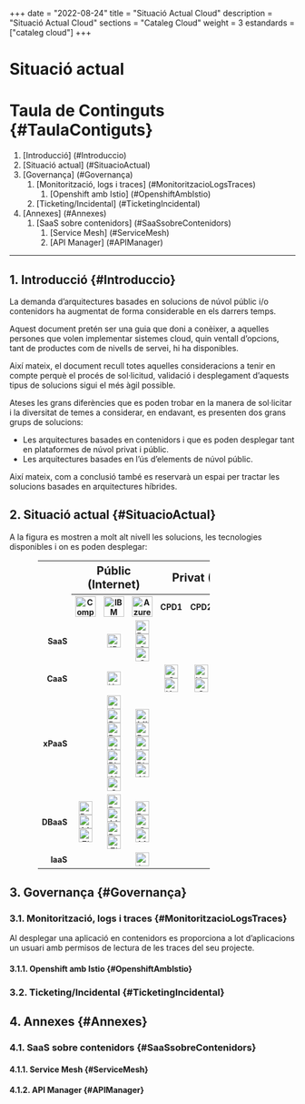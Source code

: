 +++
date        = "2022-08-24"
title       = "Situació Actual Cloud"
description = "Situació Actual Cloud"
sections    = "Cataleg Cloud"
weight	    = 3
estandards =  ["cataleg cloud"]
+++

# Situació actual
<link rel="stylesheet" type="text/css" href="https://cdn.datatables.net/1.10.18/css/jquery.dataTables.min.css">
<link rel="stylesheet" type="text/css" href="https://cdn.datatables.net/responsive/2.2.2/css/responsive.dataTables.min.css">
<link rel="stylesheet" type="text/css" href="https://canigo.ctti.gencat.cat/drafts/catalegCloud/tableStyle.css">
<script type="text/javascript" language="javascript" src="https://code.jquery.com/jquery-3.3.1.js"></script>
<script type="text/javascript" language="javascript" src="https://cdn.datatables.net/1.10.18/js/jquery.dataTables.min.js"></script>
<script type="text/javascript" language="javascript" src="https://cdn.datatables.net/responsive/2.2.2/js/dataTables.responsive.min.js"></script>
<!--<script type="text/javascript" language="javascript" src="catalegCloud.js"></script>-->

# **Taula de Continguts** {#TaulaContiguts}

1. [Introducció] (#Introduccio)
2. [Situació actual] (#SituacioActual)
3. [Governança] (#Governança)
    1. [Monitorització, logs i traces] (#MonitoritzacioLogsTraces)
        1. [Openshift amb Istio] (#OpenshiftAmbIstio)
    2. [Ticketing/Incidental] (#TicketingIncidental)
4. [Annexes] (#Annexes)
    1. [SaaS sobre contenidors] (#SaaSsobreContenidors)
        1. [Service Mesh] (#ServiceMesh)
        2. [API Manager] (#APIManager)

---

## **1. Introducció** {#Introduccio}

La demanda d’arquitectures basades en solucions de núvol públic i/o contenidors ha augmentat de forma considerable en els darrers temps.

Aquest document pretén ser una guia que doni a conèixer, a aquelles persones que volen implementar sistemes cloud, quin ventall d’opcions, tant de productes com de nivells de servei, hi ha disponibles.

Així mateix, el document recull totes aquelles consideracions a tenir en compte perquè el procés de sol·licitud, validació i desplegament d’aquests tipus de solucions sigui el més àgil possible.

Ateses les grans diferències que es poden trobar en la manera de sol·licitar i la diversitat de temes a considerar, en endavant, es presenten dos grans grups de solucions:
- Les arquitectures basades en contenidors i que es poden desplegar tant en plataformes de núvol privat i públic.
- Les arquitectures basades en l’ús d’elements de núvol públic.

Així mateix, com a conclusió també es reservarà un espai per tractar les solucions basades en arquitectures híbrides.

## **2. Situació actual** {#SituacioActual}

A la figura es mostren a molt alt nivell les solucions, les tecnologies disponibles i on es poden desplegar:
<table cellpadding="7" cellspacing="1" style="padding-left:50px;border-collapse:collapse;width:70%;">
    <tr>
        <th style="border-style: none;"></th>
        <th colspan="3" style="font-size: 20px;"><div align="center"><strong>Públic (Internet)</strong></div></th>
        <th colspan="4" style="font-size: 20px;"><div align="center"><strong>Privat (Intranet)</strong></div></th>
    </tr>
    <tr>
        <th width="9%" style="border-style: none;"></th>
        <th width="13%" style="font-size: 14px;"><div align="center"><img src="../../catalegCloud/compose.png" height="36" alt="Compose"></div></th>
        <th width="13%" style="font-size: 14px;"><div align="center"><img src="../../catalegCloud/ibmcloud.png" height="36" alt="IBM Cloud"></div></th>
        <th width="13%" style="font-size: 14px;"><div align="center"><img src="../../catalegCloud/azure.png" height="36" alt="Azure"></div></th>
        <th width="13%" style="font-size: 14px;"><div align="center">CPD1</div></th>
        <th width="13%" style="font-size: 14px;"><div align="center">CPD2</div></th>
        <th width="13%" style="font-size: 14px;"><div align="center">CPD3</div></th>
        <th width="13%" style="font-size: 14px;"><div align="center">CPD4</div></th>
    </tr>
    <tr>
        <th align="right" style="border-style: none;font-size: 14px;text-align: right;"><strong>SaaS</th>
        <td align="center"></td>
        <td align="center"><img src="../../catalegCloud/apiconnect.png" height="24" alt="IBM Apiconnect"></td>
        <td align="center"><img src="../../catalegCloud/powerapps.png" height="24" alt="PowerApps"> <img src="../../catalegCloud/dynamics365.png" height="24" alt="Swarm"> <img src="../../catalegCloud/cdn.png" height="24" alt="CDN"></td>
        <td align="center"></td>
        <td align="center"></td>
        <td align="center"></td>
        <td align="center"></td>
    </tr>
    <tr>
        <th align="right" style="border-style: none;font-size: 14px;text-align: right;"><strong>CaaS</strong></th>
        <td align="center"></td>
        <td align="center"><img src="../../catalegCloud/kubernetes.png" height="24" alt="Kubernetes"></td>
        <td align="center"></td>
        <td align="center"><img src="../../catalegCloud/swarm.png" height="24" alt="Swarm"> <img src="../../catalegCloud/kubernetes.png" height="24" alt="Kubernetes"></td>
        <td align="center"><img src="../../catalegCloud/kubernetes.png" height="24" alt="Kubernetes"> <img src="../../catalegCloud/openshift.png" height="24" alt="Openshift"></td>
        <td align="center"><img src="../../catalegCloud/openshift.png" height="24" alt="Openshift"></td>
        <td align="center"><img src="../../catalegCloud/openshift.png" height="24" alt="Openshift"></td>
    </tr>
    <tr>
        <th align="right" style="border-style: none;font-size: 14px;text-align: right;"><strong>xPaaS</strong></th>
        <td align="center"></td>
        <td align="center"><img src="../../catalegCloud/javaliberty.png" height="24" alt="JavaLiberty"> <img src="../../catalegCloud/python.png" height="24" alt="Python"> <img src="../../catalegCloud/ruby.png" height="24" alt="Ruby"> <img src="../../catalegCloud/nginx.png" height="24" alt="NGinx"> <img src="../../catalegCloud/php.png" height="24" alt="Php"> <img src="../../catalegCloud/nodejs.png" height="24" alt="NodeJS"> <img src="../../catalegCloud/go.png" height="24" alt="Go"></td>
        <td align="center"><img src="../../catalegCloud/microsoftnet.png" height="24" alt="Microsoft .Net"> <img src="../../catalegCloud/python.png" height="24" alt="Python"> <img src="../../catalegCloud/java.png" height="24" alt="Java"> <img src="../../catalegCloud/php.png" height="24" alt="Php"> <img src="../../catalegCloud/nodejs.png" height="24" alt="NodeJS"></td>
        <td align="center"></td>
        <td align="center"></td>
        <td align="center"><img src="../../catalegCloud/istio.png" height="24" alt="Istio"></td>
        <td align="center"><img src="../../catalegCloud/istio.png" height="24" alt="Istio"></td>
    </tr>
    <tr>
        <th align="right" style="border-style: none;font-size: 14px;text-align: right;"><strong>DBaaS</strong></th>
        <td align="center"><img src="../../catalegCloud/postgresql.png" height="24" alt="PostgreSQL"> <img src="../../catalegCloud/mongodb.png" height="24" alt="MongoDB"> <img src="../../catalegCloud/elasticsearch.png" height="24" alt="ElasticSearch"></td>
        <td align="center"><img src="../../catalegCloud/postgresql.png" height="24" alt="PostgreSQL"> <img src="../../catalegCloud/mongodb.png" height="24" alt="MongoDB"> <img src="../../catalegCloud/redis.png" height="24" alt="Redis"> <img src="../../catalegCloud/elasticsearch.png" height="24" alt="ElasticSearch"></td>
        <td align="center"><img src="../../catalegCloud/postgresql.png" height="24" alt="PostgreSQL"> <img src="../../catalegCloud/sqlserver.png" height="24" alt="SQLServer"> <img src="../../catalegCloud/mysql.png" height="24" alt="MySQL"></td>
        <td align="center"></td>
        <td align="center"></td>
        <td align="center"></td>
        <td align="center"><img src="../../catalegCloud/postgresql.png" height="24" alt="PostgreSQL"> <img src="../../catalegCloud/mysql.png" height="24" alt="MySQL"></td>
    </tr>
    <tr>
        <th align="right" style="border-style: none;font-size: 14px;text-align: right;"><strong>IaaS</strong></th>
        <td align="center"></td>
        <td align="center"></td>
        <td align="center"><img src="../../catalegCloud/iaas.png" height="24" alt="IaaS"></td>
        <td align="center"></td>
        <td align="center"></td>
        <td align="center"></td>
        <td align="center"></td>
    </tr>
</table>

## **3. Governança** {#Governança}

### **3.1. Monitorització, logs i traces** {#MonitoritzacioLogsTraces}

Al desplegar una aplicació en contenidors es proporciona a lot d’aplicacions un usuari amb permisos de lectura de les traces del seu projecte.

#### **3.1.1. Openshift amb Istio** {#OpenshiftAmbIstio}

### **3.2. Ticketing/Incidental** {#TicketingIncidental}

## **4. Annexes** {#Annexes}

### **4.1. SaaS sobre contenidors** {#SaaSsobreContenidors}

#### **4.1.1. Service Mesh** {#ServiceMesh}

#### **4.1.2. API Manager** {#APIManager}
